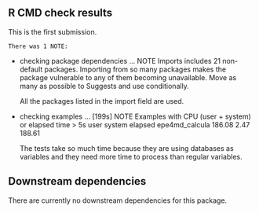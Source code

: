 ## R CMD check results

  This is the first submission.

    There was 1 NOTE:
    
* checking package dependencies ... NOTE
  Imports includes 21 non-default packages.
  Importing from so many packages makes the package vulnerable to any of
  them becoming unavailable.  Move as many as possible to Suggests and
  use conditionally.
  
  All the packages listed in the import field are used.
  
* checking examples ... [199s] NOTE
  Examples with CPU (user + system) or elapsed time > 5s
                   user system elapsed
  epe4md_calcula 186.08   2.47  188.61
  
  The tests take so much time because they are using databases as variables and 
  they need more time to process than regular variables.

## Downstream dependencies

  There are currently no downstream dependencies for this package.
